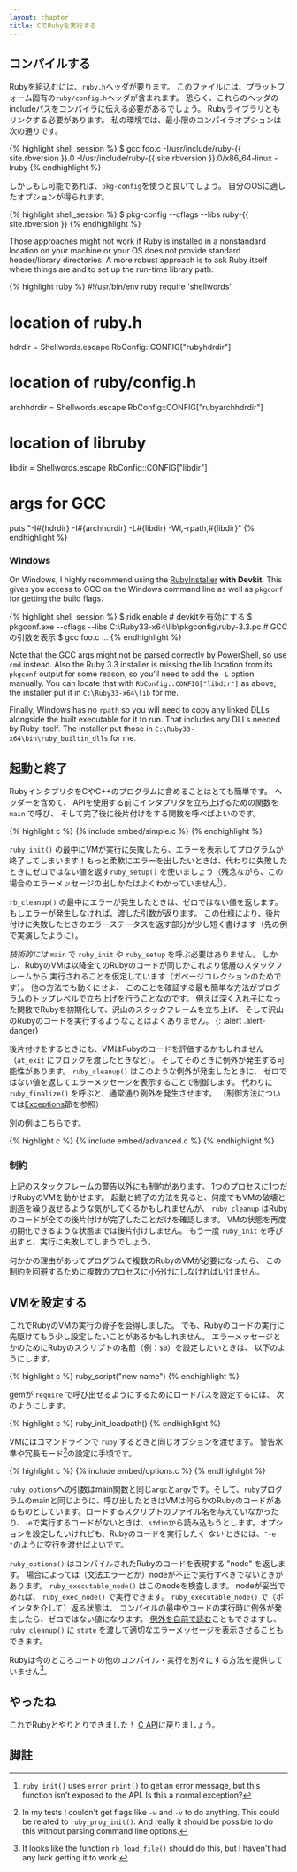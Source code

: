 ```yaml
---
layout: chapter
title: CでRubyを実行する
---
```


## コンパイルする ##

Rubyを組込むには、`ruby.h`ヘッダが要ります。
このファイルには、プラットフォーム固有の`ruby/config.h`ヘッダが含まれます。
恐らく、これらのヘッダのincludeパスをコンパイラに伝える必要があるでしょう。
Rubyライブラリともリンクする必要があります。
私の環境では、最小限のコンパイラオプションは次の通りです。

{% highlight shell_session %}
$ gcc foo.c -I/usr/include/ruby-{{ site.rbversion }}.0
-I/usr/include/ruby-{{ site.rbversion }}.0/x86_64-linux -lruby
{% endhighlight %}

しかしもし可能であれば、`pkg-config`を使うと良いでしょう。
自分のOSに適したオプションが得られます。

{% highlight shell_session %}
$ pkg-config --cflags --libs ruby-{{ site.rbversion }}
{% endhighlight %}

Those approaches might not work if Ruby is installed in a nonstandard
location on your machine or your OS does not provide standard header/library
directories.  A more robust approach is to ask Ruby itself where things are
and to set up the run-time library path:

{% highlight ruby %} #!/usr/bin/env ruby require 'shellwords'

# location of ruby.h
hdrdir = Shellwords.escape RbConfig::CONFIG["rubyhdrdir"]
# location of ruby/config.h
archhdrdir = Shellwords.escape RbConfig::CONFIG["rubyarchhdrdir"]
# location of libruby
libdir = Shellwords.escape RbConfig::CONFIG["libdir"]

# args for GCC
puts "-I#{hdrdir} -I#{archhdrdir} -L#{libdir} -Wl,-rpath,#{libdir}" {%
endhighlight %}

### Windows

On Windows, I highly recommend using the
[RubyInstaller](https://rubyinstaller.org/downloads/) **with Devkit**.  This
gives you access to GCC on the Windows command line as well as `pkgconf` for
getting the build flags.

{% highlight shell_session %}
$ ridk enable # devkitを有効にする
$ pkgconf.exe --cflags --libs C:\Ruby33-x64\lib\pkgconfig\ruby-3.3.pc #
GCCの引数を表示
$ gcc foo.c ...
{% endhighlight %}

Note that the GCC args might not be parsed correctly by PowerShell, so use
`cmd` instead.  Also the Ruby 3.3 installer is missing the lib location from
its `pkgconf` output for some reason, so you'll need to add the `-L` option
manually.  You can locate that with `RbConfig::CONFIG["libdir"]` as above;
the installer put it in `C:\Ruby33-x64\lib` for me.

Finally, Windows has no `rpath` so you will need to copy any linked DLLs
alongside the built executable for it to run.  That includes any DLLs needed
by Ruby itself.  The installer put those in
`C:\Ruby33-x64\bin\ruby_builtin_dlls` for me.

## 起動と終了 ##

RubyインタプリタをCやC++のプログラムに含めることはとても簡単です。
ヘッダーを含めて、
APIを使用する前にインタプリタを立ち上げるための関数を `main` で呼び、
そして完了後に後片付けをする関数を呼べばよいのです。

{% highlight c %}
{% include embed/simple.c %}
{% endhighlight %}

`ruby_init()`
の最中にVMが実行に失敗したら、エラーを表示してプログラムが終了してしまいます！もっと柔軟にエラーを出したいときは、代わりに失敗したときにゼロではない値を返す`ruby_setup()`
を使いましょう（残念ながら、この場合のエラーメッセージの出しかたはよくわかっていません[^err]）。

`rb_cleanup()` の最中にエラーが発生したときは、ゼロではない値を返します。
もしエラーが発生しなければ、渡した引数が返ります。
この仕様により、後片付けに失敗したときのエラーステータスを返す部分が少し短く書けます（先の例で実演したように）。

_技術的には_ `main` で `ruby_init` や `ruby_setup` を呼ぶ必要はありません。
しかし、RubyのVMは以降全てのRubyのコードが同じかこれより低層のスタックフレームから
実行されることを仮定しています（ガベージコレクションのためです）。
他の方法でも動くにせよ、
このことを確証する最も簡単な方法がプログラムのトップレベルで立ち上げを行うことなのです。
例えば深く入れ子になった関数でRubyを初期化して、沢山のスタックフレームを立ち上げ、
そして沢山のRubyのコードを実行するようなことはよくありません。
{: .alert .alert-danger}

後片付けをするときにも、VMはRubyのコードを評価するかもしれません（`at_exit` にブロックを渡したときなど）。
そしてそのときに例外が発生する可能性があります。
`ruby_cleanup()` はこのような例外が発生したときに、
ゼロではない値を返してエラーメッセージを表示することで制御します。
代わりに `ruby_finalize()` を呼ぶと、通常通り例外を発生させます。
（制御方法については[Exceptions](../c#rescue)節を参照）

別の例はこちらです。

{% highlight c %}
{% include embed/advanced.c %}
{% endhighlight %}

### 制約 ###

上記のスタックフレームの警告以外にも制約があります。
1つのプロセスに1つだけRubyのVMを動かせます。
起動と終了の方法を見ると、何度でもVMの破壊と創造を繰り返せるような気がしてくるかもしれませんが、
`ruby_cleanup` はRubyのコードが全ての後片付けが完了したことだけを確認します。
VMの状態を再度初期化できるような状態までは後片付けしません。
もう一度 `ruby_init` を呼び出すと、実行に失敗してしまうでしょう。

何かかの理由があってプログラムで複数のRubyのVMが必要になったら、
この制約を回避するために複数のプロセスに小分けにしなければいけません。

## VMを設定する ##

これでRubyのVMの実行の骨子を会得しました。
でも、Rubyのコードの実行に先駆けてもう少し設定したいことがあるかもしれません。
エラーメッセージとかのためにRubyのスクリプトの名前（例：`$0`）を設定したいときは、
以下のようにします。

{% highlight c %}
ruby_script("new name")
{% endhighlight %}

gemが `require` で呼び出せるようにするためにロードパスを設定するには、
次のようにします。

{% highlight c %}
ruby_init_loadpath()
{% endhighlight %}

VMにはコマンドラインで `ruby` するときと同じオプションを渡せます。
警告水準や冗長モード[^opt]の設定に手頃です。

{% highlight c %}
{% include embed/options.c %}
{% endhighlight %}

`ruby_options`への引数はmain関数と同じ`argc`と`argv`です。そして、`ruby`プログラムのmainと同じように、呼び出したときはVMは何らかのRubyのコードがあるものとしています。ロードするスクリプトのファイル名を与えていなかったり、`-e`で実行するコードがないときは、`stdin`から読み込もうとします。オプションを設定したいけれども、Rubyのコードを実行したく
_ない_ ときには、`"-e "`のように空行を渡せばよいです。

`ruby_options()` はコンパイルされたRubyのコードを表現する "node" を返します。
場合によっては（文法エラーとか）nodeが不正で実行すべきでないときがあります。
`ruby_executable_node()` はこのnodeを検査します。
nodeが妥当であれば、 `ruby_exec_node()` で実行できます。
`ruby_executable_node()` で（ポインタを介して）返る状態は、
コンパイルの最中やコードの実行時に例外が発生したら、ゼロではない値になります。
[例外を自前で読む](../c#rescue)こともできますし、
`ruby_cleanup()` に `state` を渡して適切なエラーメッセージを表示させることもできます。

Rubyは今のところコードの他のコンパイル・実行を別々にする方法を提供していません[^load]。

## やったね ##

これでRubyとやりとりできました！
[C API](../c)に戻りましょう。

## 脚註 ##

[^err]: `ruby_init()` uses `error_print()` to get an error message, but this
function isn't exposed to the API. Is this a normal exception?

[^opt]: In my tests I couldn't get flags like `-w` and `-v` to do
anything. This could be related to `ruby_prog_init()`. And really it should
be possible to do this without parsing command line options.

[^load]: It looks like the function `rb_load_file()` should do this, but I
haven't had any luck getting it to work.
